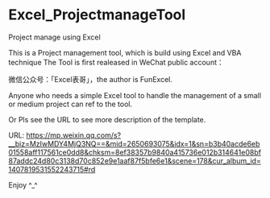 # Excel_ProjectmanageTool
Project manage using Excel

This is a Project management tool, which is build using Excel and VBA technique 
The Tool is first realeased  in WeChat public account：

微信公众号：「Excel表哥」，the author is FunExcel.

Anyone who needs a simple Excel tool to handle the management of a small or medium project can ref to the tool.

Or Pls see the URL to see more description of the template.

URL:
https://mp.weixin.qq.com/s?__biz=MzIwMDY4MjQ3NQ==&mid=2650693075&idx=1&sn=b3b40acde6eb01558aff117561ce0dd8&chksm=8ef38357b9840a415736e012b314641e08bf87addc24d80c3138d70c852e9e1aaf87f5bfe6e1&scene=178&cur_album_id=1407819531552243715#rd

Enjoy ^_^
